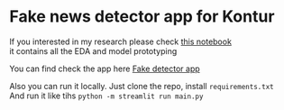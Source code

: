 # Fake news detector app for Kontur

If you interested in my research please check [this notebook](/konmyp.ipynb)  
it contains all the EDA and model prototyping

You can find check the app here [Fake detector app](https://share.streamlit.io/tinctura13/kontyp/app/main.py)

Also you can run it locally. Just clone the repo, install `requirements.txt`  
And run it like tihs `python -m streamlit run main.py`
